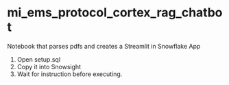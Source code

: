 # mi_ems_protocol_cortex_rag_chatbot
Notebook that parses pdfs and creates a Streamlit in Snowflake App 

1. Open setup.sql
2. Copy it into Snowsight
3. Wait for instruction before executing. 
